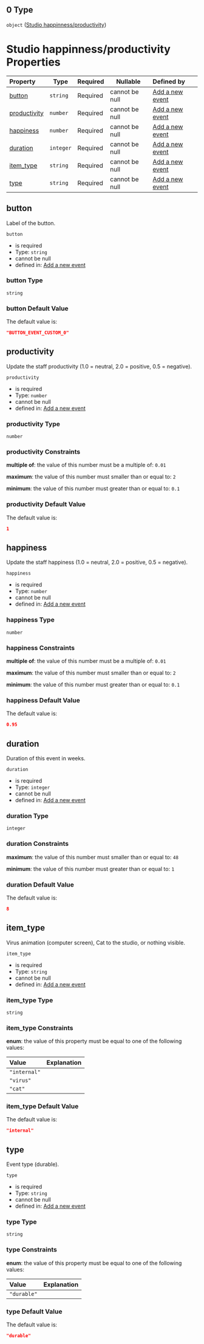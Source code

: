 ## 0 Type

`object` ([Studio happinness/productivity](add-event-anyof-random-event-properties-actions-items-anyof-studio-happinnessproductivity.md))

# Studio happinness/productivity Properties

| Property                      | Type      | Required | Nullable       | Defined by                                                                                                                                                                                                                 |
| :---------------------------- | --------- | -------- | -------------- | :------------------------------------------------------------------------------------------------------------------------------------------------------------------------------------------------------------------------- |
| [button](#button)             | `string`  | Required | cannot be null | [Add a new event](add-event-anyof-random-event-properties-actions-items-anyof-studio-happinnessproductivity-properties-button.md "add-event.json#/anyOf/0/properties/actions/items/anyOf/0/properties/button")             |
| [productivity](#productivity) | `number`  | Required | cannot be null | [Add a new event](add-event-anyof-random-event-properties-actions-items-anyof-studio-happinnessproductivity-properties-productivity.md "add-event.json#/anyOf/0/properties/actions/items/anyOf/0/properties/productivity") |
| [happiness](#happiness)       | `number`  | Required | cannot be null | [Add a new event](add-event-anyof-random-event-properties-actions-items-anyof-studio-happinnessproductivity-properties-happiness.md "add-event.json#/anyOf/0/properties/actions/items/anyOf/0/properties/happiness")       |
| [duration](#duration)         | `integer` | Required | cannot be null | [Add a new event](add-event-anyof-random-event-properties-actions-items-anyof-studio-happinnessproductivity-properties-duration.md "add-event.json#/anyOf/0/properties/actions/items/anyOf/0/properties/duration")         |
| [item_type](#item_type)       | `string`  | Required | cannot be null | [Add a new event](add-event-anyof-random-event-properties-actions-items-anyof-studio-happinnessproductivity-properties-item_type.md "add-event.json#/anyOf/0/properties/actions/items/anyOf/0/properties/item_type")       |
| [type](#type)                 | `string`  | Required | cannot be null | [Add a new event](add-event-anyof-random-event-properties-actions-items-anyof-studio-happinnessproductivity-properties-type.md "add-event.json#/anyOf/0/properties/actions/items/anyOf/0/properties/type")                 |

## button

Label of the button.


`button`

-   is required
-   Type: `string`
-   cannot be null
-   defined in: [Add a new event](add-event-anyof-random-event-properties-actions-items-anyof-studio-happinnessproductivity-properties-button.md "add-event.json#/anyOf/0/properties/actions/items/anyOf/0/properties/button")

### button Type

`string`

### button Default Value

The default value is:

```json
"BUTTON_EVENT_CUSTOM_0"
```

## productivity

Update the staff productivity (1.0 = neutral, 2.0 = positive, 0.5 = negative).


`productivity`

-   is required
-   Type: `number`
-   cannot be null
-   defined in: [Add a new event](add-event-anyof-random-event-properties-actions-items-anyof-studio-happinnessproductivity-properties-productivity.md "add-event.json#/anyOf/0/properties/actions/items/anyOf/0/properties/productivity")

### productivity Type

`number`

### productivity Constraints

**multiple of**: the value of this number must be a multiple of: `0.01`

**maximum**: the value of this number must smaller than or equal to: `2`

**minimum**: the value of this number must greater than or equal to: `0.1`

### productivity Default Value

The default value is:

```json
1
```

## happiness

Update the staff happiness (1.0 = neutral, 2.0 = positive, 0.5 = negative).


`happiness`

-   is required
-   Type: `number`
-   cannot be null
-   defined in: [Add a new event](add-event-anyof-random-event-properties-actions-items-anyof-studio-happinnessproductivity-properties-happiness.md "add-event.json#/anyOf/0/properties/actions/items/anyOf/0/properties/happiness")

### happiness Type

`number`

### happiness Constraints

**multiple of**: the value of this number must be a multiple of: `0.01`

**maximum**: the value of this number must smaller than or equal to: `2`

**minimum**: the value of this number must greater than or equal to: `0.1`

### happiness Default Value

The default value is:

```json
0.95
```

## duration

Duration of this event in weeks.


`duration`

-   is required
-   Type: `integer`
-   cannot be null
-   defined in: [Add a new event](add-event-anyof-random-event-properties-actions-items-anyof-studio-happinnessproductivity-properties-duration.md "add-event.json#/anyOf/0/properties/actions/items/anyOf/0/properties/duration")

### duration Type

`integer`

### duration Constraints

**maximum**: the value of this number must smaller than or equal to: `48`

**minimum**: the value of this number must greater than or equal to: `1`

### duration Default Value

The default value is:

```json
8
```

## item_type

Virus animation (computer screen), Cat to the studio, or nothing visible.


`item_type`

-   is required
-   Type: `string`
-   cannot be null
-   defined in: [Add a new event](add-event-anyof-random-event-properties-actions-items-anyof-studio-happinnessproductivity-properties-item_type.md "add-event.json#/anyOf/0/properties/actions/items/anyOf/0/properties/item_type")

### item_type Type

`string`

### item_type Constraints

**enum**: the value of this property must be equal to one of the following values:

| Value        | Explanation |
| :----------- | ----------- |
| `"internal"` |             |
| `"virus"`    |             |
| `"cat"`      |             |

### item_type Default Value

The default value is:

```json
"internal"
```

## type

Event type (durable).


`type`

-   is required
-   Type: `string`
-   cannot be null
-   defined in: [Add a new event](add-event-anyof-random-event-properties-actions-items-anyof-studio-happinnessproductivity-properties-type.md "add-event.json#/anyOf/0/properties/actions/items/anyOf/0/properties/type")

### type Type

`string`

### type Constraints

**enum**: the value of this property must be equal to one of the following values:

| Value       | Explanation |
| :---------- | ----------- |
| `"durable"` |             |

### type Default Value

The default value is:

```json
"durable"
```
